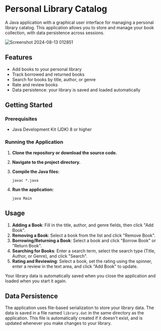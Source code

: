 # Personal Library Catalog

A Java application with a graphical user interface for managing a personal library catalog. This application allows you to store and manage your book collection, with data persistence across sessions.

![Screenshot 2024-08-13 012851](https://github.com/user-attachments/assets/f0d2afb4-697f-4eaf-bb49-1ed91cbd0b20)

## Features

- Add books to your personal library
- Track borrowed and returned books
- Search for books by title, author, or genre
- Rate and review books
- Data persistence: your library is saved and loaded automatically

## Getting Started

### Prerequisites

- Java Development Kit (JDK) 8 or higher

### Running the Application

1. **Clone the repository or download the source code.**

2. **Navigate to the project directory.**

3. **Compile the Java files:**

   `javac *.java`

4. **Run the application:**

   `java Main`

## Usage

1. **Adding a Book**: Fill in the title, author, and genre fields, then click "Add Book".
2. **Removing a Book**: Select a book from the list and click "Remove Book".
3. **Borrowing/Returning a Book**: Select a book and click "Borrow Book" or "Return Book".
4. **Searching for Books**: Enter a search term, select the search type (Title, Author, or Genre), and click "Search".
5. **Rating and Reviewing**: Select a book, set the rating using the spinner, enter a review in the text area, and click "Add Book" to update.

Your library data is automatically saved when you close the application and loaded when you start it again.

## Data Persistence

The application uses file-based serialization to store your library data. The data is saved in a file named `library.dat` in the same directory as the application. This file is automatically created if it doesn't exist, and is updated whenever you make changes to your library.
